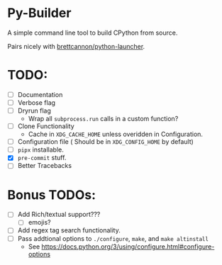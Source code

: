 # Py-Builder
A simple command line tool to build CPython from source.

Pairs nicely with [brettcannon/python-launcher](https://github.com/brettcannon/python-launcher).

# TODO:
  - [ ] Documentation
  - [ ] Verbose flag
  - [ ] Dryrun flag
    - Wrap all `subprocess.run` calls in a custom function?
  - [ ] Clone Functionality
    - Cache in `XDG_CACHE_HOME` unless overidden in Configuration.
  - [ ] Configuration file ( Should be in `XDG_CONFIG_HOME` by default)
  - [ ] `pipx` installable.
  - [x] `pre-commit` stuff.
  - [ ] Better Tracebacks

# Bonus TODOs:
  - [ ] Add Rich/textual support???
    - [ ] emojis?
  - [ ] Add regex tag search functionality.
  - [ ] Pass addtional options to `./configure`, `make`, and `make altinstall`
    - See https://docs.python.org/3/using/configure.html#configure-options

